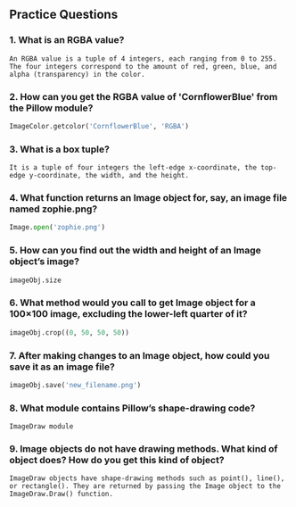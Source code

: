 ## Practice Questions
### 1. What is an RGBA value?
```
An RGBA value is a tuple of 4 integers, each ranging from 0 to 255. The four integers correspond to the amount of red, green, blue, and alpha (transparency) in the color.
```
### 2. How can you get the RGBA value of 'CornflowerBlue' from the Pillow module?
```python
ImageColor.getcolor('CornflowerBlue', 'RGBA')
```
### 3. What is a box tuple?
```
It is a tuple of four integers the left-edge x-coordinate, the top-edge y-coordinate, the width, and the height.
```
### 4. What function returns an Image object for, say, an image file named zophie.png?
```python
Image.open('zophie.png')
```
### 5. How can you find out the width and height of an Image object’s image?
```python
imageObj.size
```
### 6. What method would you call to get Image object for a 100×100 image, excluding the lower-left quarter of it?
```python
imageObj.crop((0, 50, 50, 50))
```
### 7. After making changes to an Image object, how could you save it as an image file?
```python
imageObj.save('new_filename.png')
```
### 8. What module contains Pillow’s shape-drawing code?
```
ImageDraw module
```
### 9. Image objects do not have drawing methods. What kind of object does? How do you get this kind of object?
```
ImageDraw objects have shape-drawing methods such as point(), line(), or rectangle(). They are returned by passing the Image object to the ImageDraw.Draw() function.

```